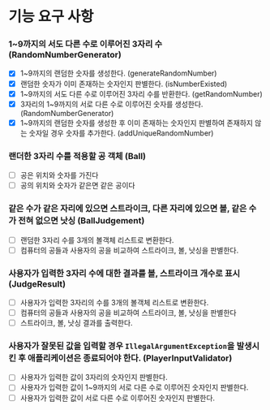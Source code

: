# 기능 요구 사항
### 1~9까지의 서도 다른 수로 이루어진 3자리 수 (RandomNumberGenerator)
- [x] 1~9까지의 랜덤한 숫자를 생성한다. (generateRandomNumber)
- [x] 랜덤한 숫자가 이미 존재하는 숫자인지 판별한다. (isNumberExisted)
- [x] 1~9까지의 서도 다른 수로 이루어진 3자리 수를 반환한다. (getRandomNumber)
- [x] 3자리의 1~9까지의 서로 다른 수로 이루어진 숫자를 생성한다. (RandomNumberGenerator)
- [x] 1~9까지의 랜덤한 숫자를 생성한 후 이미 존재하는 숫자인지 판별하여 존재하지 않는 숫자일 경우 숫자를 추가한다. (addUniqueRandomNumber)
### 랜더한 3자리 수를 적용할 공 객체 (Ball)
- [ ] 공은 위치와 숫자를 가진다
- [ ] 공의 위치와 숫자가 같은면 같은 공이다
### 같은 수가 같은 자리에 있으면 스트라이크, 다른 자리에 있으면 볼, 같은 수가 전혀 없으면 낫싱 (BallJudgement)
- [ ] 랜덤한 3자리 수를 3개의 볼객체 리스트로 변환한다.
- [ ] 컴퓨터의 공들과 사용자의 공을 비교하여 스트라이크, 볼, 낫싱을 판별한다.
### 사용자가 입력한 3자리 수에 대한 결과를 볼, 스트라이크 개수로 표시 (JudgeResult)
- [ ] 사용자가 입력한 3자리의 수를 3개의 볼객체 리스트로 변환한다.
- [ ] 컴퓨터의 공들과 사용자의 공을 비교하여 스트라이크, 볼, 낫싱을 판별한다
- [ ] 스트라이크, 볼, 낫싱 결과를 출력한다.
### 사용자가 잘못된 값을 입력할 경우 `IllegalArgumentException`을 발생시킨 후 애플리케이션은 종료되어야 한다. (PlayerInputValidator)
- [ ] 사용자가 입력한 값이 3자리의 숫자인지 판별한다.
- [ ] 사용자가 입력한 값이 1~9까지의 서로 다른 수로 이루어진 숫자인지 판별한다.
- [ ] 사용자가 입력한 값이 서로 다른 수로 이루어진 숫자인지 판별한다.